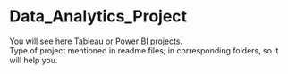 # Data_Analytics_Project

You will see here Tableau or Power BI projects.<br>
Type of project mentioned in readme files; in corresponding folders, so it will help you.
